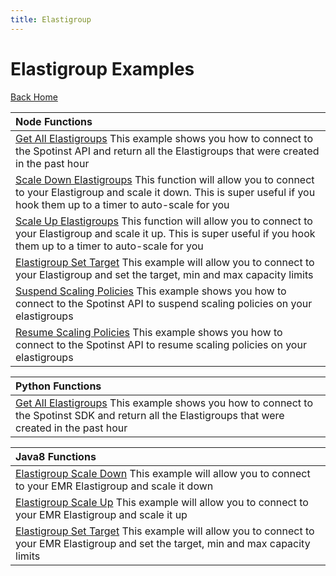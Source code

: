 ```yaml
---
title: Elastigroup
---
```


# Elastigroup Examples

[Back Home](./README)

|Node Functions| 
|:--------------------------- |
|[Get All Elastigroups](./node-spotinst-api-getGroups)  This example shows you how to connect to the Spotinst API and return all the Elastigroups that were created in the past hour|
|[Scale Down Elastigroups](./node-elastigroup-scaleDown)  This function will allow you to connect to your Elastigroup and scale it down. This is super useful if you hook them up to a timer to auto-scale for you|
|[Scale Up Elastigroups](./node-elastigroup-scaleUp)  This function will allow you to connect to your Elastigroup and scale it up. This is super useful if you hook them up to a timer to auto-scale for you|
|[Elastigroup Set Target](./node-elastigroup-setTarget)  This example will allow you to connect to your Elastigroup and set the target, min and max capacity limits|
|[Suspend Scaling Policies](./node-spotinst-api-suspendPolicy)  This example shows you how to connect to the Spotinst API to suspend scaling policies on your elastigroups|
|[Resume Scaling Policies](./node-spotinst-api-resumePolicy)  This example shows you how to connect to the Spotinst API to resume scaling policies on your elastigroups| nodeJS |


|Python Functions| 
|:--------------------------- |
|[Get All Elastigroups](./python-spotinst-sdk-getGroups)  This example shows you how to connect to the Spotinst SDK and return all the Elastigroups that were created in the past hour|


|Java8 Functions| 
|:--------------------------- |
|[Elastigroup Scale Down](./java8-elastigroup-scaleDown)  This example will allow you to connect to your EMR Elastigroup and scale it down|
|[Elastigroup Scale Up](./java8-elastigroup-scaleUp)  This example will allow you to connect to your EMR Elastigroup and scale it up|
|[Elastigroup Set Target](./java8-elastigroup-setCapacity)  This example will allow you to connect to your EMR Elastigroup and set the target, min and max capacity limits|